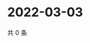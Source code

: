 # 2022-03-03

共 0 条

<!-- BEGIN WEIBO -->
<!-- 最后更新时间 Thu Mar 03 2022 21:17:25 GMT+0800 (China Standard Time) -->

<!-- END WEIBO -->
